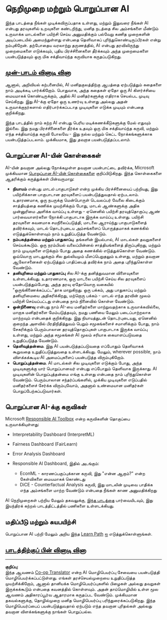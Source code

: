 <!--
CO_OP_TRANSLATOR_METADATA:
{
  "original_hash": "437c988596e751072e41a5aad3fcc5d9",
  "translation_date": "2025-10-11T11:33:58+00:00",
  "source_file": "lessons/7-Ethics/README.md",
  "language_code": "ta"
}
-->
# நெறிமுறை மற்றும் பொறுப்பான AI

இந்த பாடத்தை நீங்கள் முடிக்கவிருப்பதாக உள்ளது, மற்றும் இதுவரை நீங்கள் AI என்பது தரவுகளில் உறவுகளை கண்டறிந்து, மனித நடத்தை சில அம்சங்களை மீண்டும் உருவாக்க மாடல்களை பயிற்சி செய்ய அனுமதிக்கும் பல்வேறு கணித முறைகளின் அடிப்படையில் அமைந்துள்ளது என்பதை தெளிவாகப் புரிந்துகொண்டிருப்பீர்கள் என்று நம்புகிறேன். தற்போதைய வரலாற்று தருணத்தில், AI என்பது தரவிலிருந்து முறைமைகளை எடுக்கவும், புதிய பிரச்சினைகளை தீர்க்கவும் அந்த முறைமைகளை பயன்படுத்தவும் ஒரு மிக சக்திவாய்ந்த கருவியாக கருதப்படுகிறது.

## [முன்-பாடம் வினாடி வினா](https://white-water-09ec41f0f.azurestaticapps.net/quiz/5/)

ஆனால், அறிவியல் கற்பனையில், AI மனிதகுலத்திற்கு ஆபத்தை ஏற்படுத்தும் கதைகளை நாம் அடிக்கடி பார்க்கிறோம். பொதுவாக, அந்த கதைகள் ஏதோ ஒரு AI கிளர்ச்சியை மையமாகக் கொண்டிருக்கும், அதில் AI மனிதர்களுக்கு எதிராக செயல்பட முடிவு செய்கிறது. இது AI-க்கு ஏதோ ஒரு உணர்வு உள்ளது அல்லது அதன் உருவாக்குநர்களால் எதிர்பார்க்கப்படாத முடிவுகளை எடுக்க முடியும் என்பதை குறிக்கிறது.

இந்த பாடத்தில் நாம் கற்ற AI என்பது பெரிய மடிக்கணக்கீடுகளுக்கு மேல் எதுவும் இல்லை. இது நமது பிரச்சினைகளை தீர்க்க உதவும் ஒரு மிக சக்திவாய்ந்த கருவி, மற்றும் எந்த சக்திவாய்ந்த கருவி போலவே - இது நல்ல மற்றும் கெட்ட நோக்கங்களுக்காக பயன்படுத்தப்படலாம். முக்கியமாக, இது *தவறாக பயன்படுத்தப்படலாம்*.

## பொறுப்பான AI-யின் கொள்கைகள்

AI-யின் தவறான அல்லது நோக்கமுள்ள தவறான பயன்பாட்டை தவிர்க்க, Microsoft முக்கியமான [பொறுப்பான AI-யின் கொள்கைகளை](https://www.microsoft.com/ai/responsible-ai?WT.mc_id=academic-77998-cacaste) குறிப்பிடுகிறது. இந்த கொள்கைகளை ஆதரிக்கும் கருத்துக்கள் பின்வருமாறு:

* **நியாயம்** என்பது *மாடல் பாகுபாடுகள்* என்ற முக்கிய பிரச்சினையைப் பற்றியது, இது பயிற்சிக்கான பாகுபாடான தரவுகளைப் பயன்படுத்துவதால் ஏற்படலாம். உதாரணமாக, ஒரு நபருக்கு மென்பொருள் டெவலப்பர் வேலை கிடைக்கும் சாத்தியத்தை கணிக்க முயற்சிக்கும் போது, மாடல் ஆண்களுக்கு அதிக முன்னுரிமை அளிக்க வாய்ப்பு உள்ளது - ஏனெனில் பயிற்சி தரவுத்தொகுப்பு ஆண் பார்வையாளர்களை நோக்கி பாகுபாடாக இருக்க வாய்ப்பு உள்ளது. பயிற்சி தரவுகளை கவனமாக சமநிலைப்படுத்தி, மாடலை ஆராய்ந்து பாகுபாடுகளைத் தவிர்க்கவும், மாடல் தொடர்புடைய அம்சங்களைப் பொருத்தமாகக் கணக்கில் எடுத்துக்கொள்ளவும் நாம் உறுதிப்படுத்த வேண்டும்.
* **நம்பகத்தன்மை மற்றும் பாதுகாப்பு**. தங்களின் இயல்பால், AI மாடல்கள் தவறுகளைச் செய்யக்கூடும். ஒரு நரம்பியல் வலைப்பின்னல் சாத்தியங்களைத் திருப்புகிறது, மற்றும் நாம் முடிவுகளை எடுக்கும் போது அதை கணக்கில் எடுத்துக்கொள்ள வேண்டும். ஒவ்வொரு மாடலுக்கும் சில துல்லியமும் மீளப்பெறுதலும் உள்ளது, மற்றும் தவறான ஆலோசனைகள் ஏற்படுத்தும் பாதிப்பைத் தவிர்க்க நாம் அதை புரிந்துகொள்ள வேண்டும்.
* **தனியுரிமை மற்றும் பாதுகாப்பு** சில AI-க்கு தனித்துவமான விளைவுகளை உள்ளடக்கியது. உதாரணமாக, ஒரு மாடலை பயிற்சி செய்ய சில தரவுகளைப் பயன்படுத்தும்போது, அந்த தரவு ஏதோவொரு வகையில் "ஒருங்கிணைக்கப்பட்ட"தாக மாறுகிறது. ஒரு பக்கம், அது பாதுகாப்பு மற்றும் தனியுரிமையை அதிகரிக்கிறது, மற்றொரு பக்கம் - மாடல் எந்த தரவின் மூலம் பயிற்சி செய்யப்பட்டது என்பதை நாம் நினைவில் கொள்ள வேண்டும்.
* **ஒன்றிணைவு** என்பது நாம் AI-யை மனிதர்களை மாற்றுவதற்காக உருவாக்கவில்லை, மாறாக மனிதர்களை மேம்படுத்தவும், நமது பணியை மேலும் படைப்பாற்றலாக மாற்றவும் என்பதைக் குறிக்கிறது. இது நியாயத்துடன் தொடர்புடையது, ஏனெனில் குறைந்த அளவில் பிரதிநிதித்துவம் பெறும் சமூகங்களைச் சமாளிக்கும் போது, நாம் சேகரிக்கும் பெரும்பாலான தரவுத்தொகுப்புகள் பாகுபாடாக இருக்க வாய்ப்பு உள்ளது, மற்றும் அந்த சமூகங்கள் AI மூலம் சரியாக கையாளப்படுவதை உறுதிப்படுத்த வேண்டும்.
* **தெளிவுத்தன்மை**. இது AI பயன்படுத்தப்படுவதை எப்போதும் தெளிவாகக் கூறுவதை உறுதிப்படுத்துவதை உள்ளடக்கியது. மேலும், wherever possible, நாம் *விளக்கக்கூடிய* AI அமைப்புகளைப் பயன்படுத்த விரும்புகிறோம்.
* **பொறுப்புத்தன்மை**. AI மாடல்கள் சில முடிவுகளை எடுக்கும் போது, அந்த முடிவுகளுக்கு யார் பொறுப்பானவர் என்பது எப்போதும் தெளிவாக இருக்காது. AI முடிவுகளின் பொறுப்புத்தன்மை எங்கு உள்ளது என்பதை நாம் புரிந்துகொள்ள வேண்டும். பெரும்பாலான சந்தர்ப்பங்களில், முக்கிய முடிவுகளை எடுப்பதில் மனிதர்களைச் சேர்க்க விரும்புவோம், அதனால் உண்மையான மனிதர்கள் பொறுப்பேற்கப்படுவார்கள்.

## பொறுப்பான AI-க்கு கருவிகள்

Microsoft [Responsible AI Toolbox](https://github.com/microsoft/responsible-ai-toolbox) என்ற கருவிகளின் தொகுப்பை உருவாக்கியுள்ளது:

* Interpretability Dashboard (InterpretML)
* Fairness Dashboard (FairLearn)
* Error Analysis Dashboard
* Responsible AI Dashboard, இதில் அடங்கும்:

   - EconML - காரணப்பகுப்புக்கான கருவி, இது "என்ன ஆகும்?" என்ற கேள்விகளை மையமாகக் கொண்டது
   - DiCE - Counterfactual Analysis கருவி, இது மாடலின் முடிவை பாதிக்க எந்த அம்சங்களை மாற்ற வேண்டும் என்பதை நீங்கள் காண அனுமதிக்கிறது

AI நெறிமுறைகள் பற்றிய மேலும் தகவலுக்கு, [இந்த பாடத்தை](https://github.com/microsoft/ML-For-Beginners/tree/main/1-Introduction/3-fairness?WT.mc_id=academic-77998-cacaste) பார்வையிடவும், இது இயந்திரக் கற்றல் பாடத்திட்டத்தில் பணிகளை உள்ளடக்கியது.

## மதிப்பீடு மற்றும் சுயபயிற்சி

பொறுப்பான AI பற்றி மேலும் அறிய இந்த [Learn Path](https://docs.microsoft.com/learn/modules/responsible-ai-principles/?WT.mc_id=academic-77998-cacaste) ஐ எடுத்துக்கொள்ளுங்கள்.

## [பாடத்திற்குப் பின் வினாடி வினா](https://white-water-09ec41f0f.azurestaticapps.net/quiz/6/)

---

**குறிப்பு**:  
இந்த ஆவணம் [Co-op Translator](https://github.com/Azure/co-op-translator) என்ற AI மொழிபெயர்ப்பு சேவையை பயன்படுத்தி மொழிபெயர்க்கப்பட்டுள்ளது. எங்கள் தரச்செயல்முறையை உறுதிப்படுத்த முயற்சிக்கிறோம், ஆனால் தானியக்க மொழிபெயர்ப்புகளில் பிழைகள் அல்லது தவறுகள் இருக்கக்கூடும் என்பதை கவனத்தில் கொள்ளவும். அதன் தாய்மொழியில் உள்ள மூல ஆவணம் அதிகாரப்பூர்வ ஆதாரமாக கருதப்பட வேண்டும். முக்கியமான தகவல்களுக்கு, தொழில்முறை மனித மொழிபெயர்ப்பு பரிந்துரைக்கப்படுகிறது. இந்த மொழிபெயர்ப்பைப் பயன்படுத்துவதால் ஏற்படும் எந்த தவறான புரிதல்கள் அல்லது தவறான விளக்கங்களுக்கு நாங்கள் பொறுப்பல்ல.